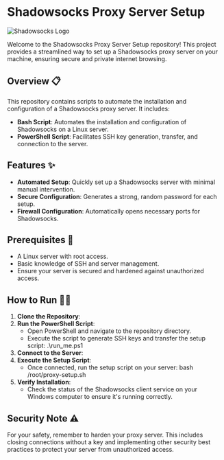 # Shadowsocks Proxy Server Setup

![Shadowsocks Logo](https://upload.wikimedia.org/wikipedia/commons/thumb/9/9a/Shadowsocks_logo.svg/1200px-Shadowsocks_logo.svg.png)

Welcome to the Shadowsocks Proxy Server Setup repository! This project provides a streamlined way to set up a Shadowsocks proxy server on your machine, ensuring secure and private internet browsing.

## Overview  📋

This repository contains scripts to automate the installation and configuration of a Shadowsocks proxy server. It includes:

- **Bash Script**: Automates the installation and configuration of Shadowsocks on a Linux server.
- **PowerShell Script**: Facilitates SSH key generation, transfer, and connection to the server.

## Features ✨

- **Automated Setup**: Quickly set up a Shadowsocks server with minimal manual intervention.
- **Secure Configuration**: Generates a strong, random password for each setup.
- **Firewall Configuration**: Automatically opens necessary ports for Shadowsocks.

## Prerequisites 📌

- A Linux server with root access.
- Basic knowledge of SSH and server management.
- Ensure your server is secured and hardened against unauthorized access.

## How to Run 🏃‍♂️

1. **Clone the Repository**:
2. **Run the PowerShell Script**:
   - Open PowerShell and navigate to the repository directory.
   - Execute the script to generate SSH keys and transfer the setup script:
     .\run_me.ps1
3. **Connect to the Server**:
4. **Execute the Setup Script**:
   - Once connected, run the setup script on your server:
     bash /root/proxy-setup.sh
5. **Verify Installation**:
   - Check the status of the Shadowsocks client service on your Windows computer to ensure it's running correctly.

## Security Note ⚠️

For your safety, remember to harden your proxy server. This includes closing connections without a key and implementing other security best practices to protect your server from unauthorized access.